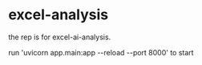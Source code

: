 # excel-analysis
the rep is for excel-ai-analysis.

run 'uvicorn app.main:app --reload --port 8000' to start
